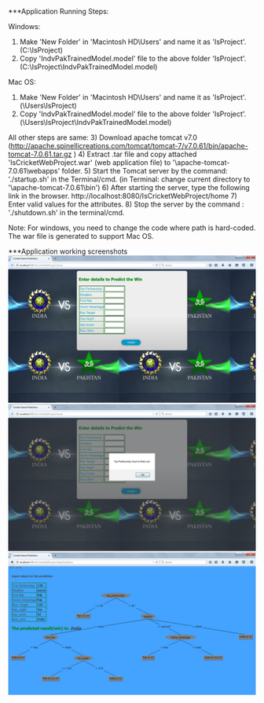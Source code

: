 ***Application Running Steps:

Windows:
1) Make 'New Folder' in 'Macintosh HD\Users' and name it as 'IsProject'.(C:\IsProject)
2) Copy 'IndvPakTrainedModel.model' file to the above folder 'IsProject'.(C:\IsProject\IndvPakTrainedModel.model)

Mac OS:
1) Make 'New Folder' in 'Macintosh HD\Users' and name it as 'IsProject'.(\Users\IsProject)
2) Copy 'IndvPakTrainedModel.model' file to the above folder 'IsProject'.(\Users\IsProject\IndvPakTrainedModel.model)

All other steps are same:
3) Download apache tomcat v7.0 (http://apache.spinellicreations.com/tomcat/tomcat-7/v7.0.61/bin/apache-tomcat-7.0.61.tar.gz )
4) Extract .tar file and copy attached 'IsCricketWebProject.war' (web application file) to '\apache-tomcat-7.0.61\webapps' folder.
5) Start the Tomcat server by the command: './startup.sh' in the Terminal/cmd. (in Terminal: change current directory to '\apache-tomcat-7.0.61\bin')
6) After starting the server, type the following link in the browser.
	http://localhost:8080/IsCricketWebProject/home
7) Enter valid values for the attributes.
8) Stop the server by the command : './shutdown.sh' in the terminal/cmd.

Note: For windows, you need to change the code where path is hard-coded. The war file is generated to support Mac OS.

***Application working screenshots
![1](https://github.com/harshitshah436/game_prediction_Cricket/blob/master/screenshots/ui1.jpg)
![2](https://github.com/harshitshah436/game_prediction_Cricket/blob/master/screenshots/ui2.jpg)
![3](https://github.com/harshitshah436/game_prediction_Cricket/blob/master/screenshots/ui3.jpg)